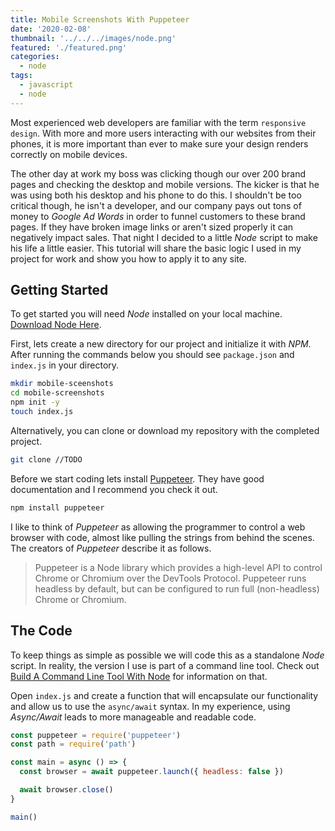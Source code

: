 ```yaml
---
title: Mobile Screenshots With Puppeteer
date: '2020-02-08'
thumbnail: '../../../images/node.png'
featured: './featured.png'
categories:
  - node
tags:
  - javascript
  - node
---
```


Most experienced web developers are familiar with the term `responsive design`. With more and more users interacting with our websites from their phones, it is more important than ever to make sure your design renders correctly on mobile devices.

The other day at work my boss was clicking though our over 200 brand pages and checking the desktop and mobile versions. The kicker is that he was using both his desktop and his phone to do this. I shouldn't be too critical though, he isn't a developer, and our company pays out tons of money to _Google Ad Words_ in order to funnel customers to these brand pages. If they have broken image links or aren't sized properly it can negatively impact sales. That night I decided to a little _Node_ script to make his life a little easier. This tutorial will share the basic logic I used in my project for work and show you how to apply it to any site.

## Getting Started

To get started you will need _Node_ installed on your local machine. [Download Node Here]().

First, lets create a new directory for our project and initialize it with _NPM_. After running the commands below you should see `package.json` and `index.js` in your directory.

```bash
mkdir mobile-sceenshots
cd mobile-screenshots
npm init -y
touch index.js
```

Alternatively, you can clone or download my repository with the completed project.

```bash
git clone //TODO
```

Before we start coding lets install [Puppeteer](https://github.com/puppeteer/puppeteer). They have good documentation and I recommend you check it out.

```bash
npm install puppeteer
```

I like to think of _Puppeteer_ as allowing the programmer to control a web browser with code, almost like pulling the strings from behind the scenes. The creators of _Puppeteer_ describe it as follows.

> Puppeteer is a Node library which provides a high-level API to control Chrome or Chromium over the DevTools Protocol. Puppeteer runs headless by default, but can be configured to run full (non-headless) Chrome or Chromium.

## The Code

To keep things as simple as possible we will code this as a standalone _Node_ script. In reality, the version I use is part of a command line tool. Check out [Build A Command Line Tool With Node]() for information on that.

Open `index.js` and create a function that will encapsulate our functionality and allow us to use the `async/await` syntax. In my experience, using _Async/Await_ leads to more manageable and readable code.

```javascript
const puppeteer = require('puppeteer')
const path = require('path')

const main = async () => {
  const browser = await puppeteer.launch({ headless: false })

  await browser.close()
}

main()
```
